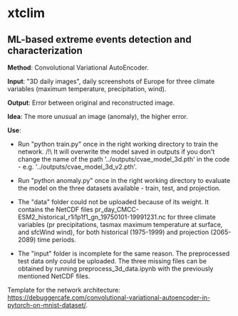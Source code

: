 # xtclim
## ML-based extreme events detection and characterization

**Method**: Convolutional Variational AutoEncoder.

**Input**: "3D daily images", daily screenshots of Europe for three climate variables (maximum temperature, precipitation, wind).

**Output**: Error between original and reconstructed image.

**Idea**: The more unusual an image (anomaly), the higher error.

**Use**:
- Run "python train.py" once in the right working directory to train the network.
/!\ It will overwrite the model saved in outputs if you don't change the name of the path '../outputs/cvae_model_3d.pth' in the code - e.g. '../outputs/cvae_model_3d_v2.pth'.

- Run "python anomaly.py" once in the right working directory to evaluate the model on the three datasets available - train, test, and projection.

- The "data" folder could not be uploaded because of its weight. It contains the NetCDF files pr_day_CMCC-ESM2_historical_r1i1p1f1_gn_19750101-19991231.nc for three climate variables (pr precipitations, tasmax maximum temperature at surface, and sfcWind wind), for both historical (1975-1999) and projection (2065-2089) time periods.

- The "input" folder is incomplete for the same reason. The preprocessed test data only could be uploaded. The three missing files can be obtained by running preprocess_3d_data.ipynb with the previously mentioned NetCDF files.

Template for the network architecture: https://debuggercafe.com/convolutional-variational-autoencoder-in-pytorch-on-mnist-dataset/.
